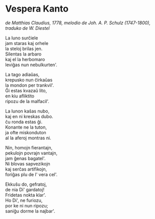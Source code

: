 # Vespera Kanto

  *de Matthias Claudius, 1778,
  melodio de Joh. A. P. Schulz (1747-1800),
  traduko de W. Diestel*

La luno surĉiele  
jam staras kaj orhele  
la steloj brilas jen.  
Silentas la arbaro  
kaj el la herbomaro  
leviĝas nun nebulkurten'.  

La tago adiaŭas,  
krepusko nun ĉirkaŭas  
la mondon per trankvil'.  
Ĝi estas kvazaŭ lito,  
en kiu afliktito  
ripozu de la malfacil'.  

La lunon kaŝas nubo,  
kaj en ni kreskas dubo.  
ĉu ronda estas ĝi.  
Konante ne la tuton,  
ja ofte miskonduton  
al la aferoj montras ni.

Nin, homojn fierantajn,  
pekulojn povrajn vantajn,  
jam ĝenas bagatel'.  
Ni blovas sapvezikojn  
kaj serĉas artifikojn,  
foriĝas plu de l' vera cel'.  

Ekkuŝu do, gefratoj,  
de nia Di' gardatoj!  
Fridetas nokta klar'.  
Ho Di', ne furiozu,  
por ke ni nun ripozu;  
saniĝu dorme la najbar'.  
